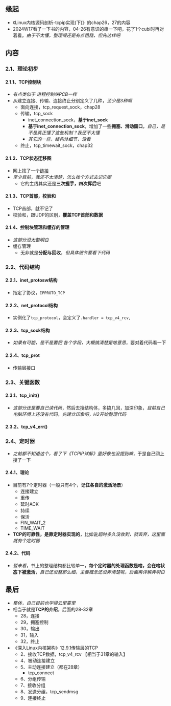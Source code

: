 ## 缘起

+ 《Linux内核源码剖析-tcpip实现(下)》的chap26，27的内容
+ 2024W17看了一下书的内容，04-26有意识的串一下吧，花了1个cubi时再对着看，*由于不太懂，整理得还是有点粗糙，但先这样吧*

## 内容

### 2.1、理论初步

#### 2.1.1、TCP控制块

+ *有点类似于 进程控制块PCB一样*
+ 从建立连接、传输、连接终止分别定义了几种，*至少是3种啊*
  + 面向连接，tcp_request_sock，chap28
  + 传输，tcp_sock
    + inet_connection_sock，**基于inet_sock**
    + **基于inet_connection_sock**，增加了一些**拥塞、滑动窗口**，*自己，是不是真正懂了这些机制？我还不太懂*
    + *其它的一些，结构体细节，没看*
  + 终止，tcp_timewait_sock，chap32

#### 2.1.2、TCP状态迁移图

+ 网上找了一个[链接](TCP状态转换图总结)
+ *至少目前，我还不太清楚，怎么找个方式去记它呢*
  + 它的主线其实还是**三次握手，四次挥后**吧

#### 2.1.3、TCP首部，校验和

+ TCP首部，就不记了
+ 校验和，跟UDP的区别，**覆盖TCP首部和数据**

#### 2.1.4、控制块管理和缓存的管理

+ *这部分没太整明白*
+ 缓存管理
  + 无非就是**分配与回收**，*但具体细节要看下代码*

### 2.2、代码结构

#### 2.2.1、inet_protosw结构

+ 指定了协议，`IPPROTO_TCP`

#### 2.2.2、net_protocol结构

+ 实例化了`tcp_protocol`，会定义了`.handler = tcp_v4_rcv,`

#### 2.2.3、tcp_sock结构

+ *如果有可能，是不是要把 各个字段，大概搞清楚是啥意思*，要对着代码看一下

#### 2.2.4、tcp_prot

+ 传输层接口

### 2.3、关键函数

#### 2.3.1、tcp_init()

+ *这部分还是要自己读代码*，然后去搜结构体，多搞几回，加深印象，*目前自己电脑环境上还没有代码，先建立印象吧，H2开始整理代码*

#### 2.3.2、tcp_v4_err()

### 2.4、定时器

+ *之前都不知道这个，看了下《TCPIP详解》里好像也没提到嘛*，于是自己网上搜了一下

#### 2.4.1、理论

+ 目前有7个定时器（一般只有4个，**记住各自的激活场景**）
  + 连接建立
  + 重传
  + 延时ACK
  + 持续
  + 保活
  + FIN_WAIT_2
  + TIME_WAIT
+ **TCP的可靠性，是靠定时器实现的**，比如说*超时多久没收到，就丢弃，这里面就有个定时器*

#### 2.4.2、代码

+ *暂未看*，书上的整理结构都比较单一，**每个定时器的处理函数是啥，会在啥状态下被激活**，*自己还没整那么细，主要概念还没弄清楚呢，后面再详解弄明白*

## 最后

+ *整体，自己目前也学得云里雾里*
+ 相当于就是**TCP的介绍**，后面的28-32章
  + 28，连接
  + 29，拥塞控制
  + 30，输出
  + 31，输入
  + 32，终止
+ 《深入Linux内核架构》12.9.1传输层的TCP
  + 2、接收TCP数据，tcp_v4_rcv  【相当于31章的输入】
  + 4、被动连接建立
  + 5、主动连接建立（都在28章）
    + tcp_connect
  + 6、分组传输
  + 7、接收分组
  + 8、发送分组，tcp_sendmsg
  + 9、连接终止